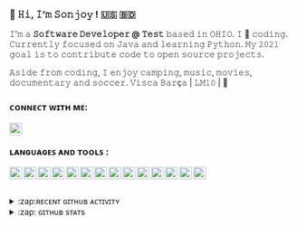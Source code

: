 ### 👋 𝙷𝚒, 𝙸’𝚖 𝚂𝚘𝚗𝚓𝚘𝚢 ! 🇺🇸 🇧🇩

𝙸'𝚖 𝚊 **𝚂𝚘𝚏𝚝𝚠𝚊𝚛𝚎 𝙳𝚎𝚟𝚎𝚕𝚘𝚙𝚎𝚛 @ 𝚃𝚎𝚜𝚝** 𝚋𝚊𝚜𝚎𝚍 𝚒𝚗 𝙾𝙷𝙸𝙾. 𝙸 💞️ 𝚌𝚘𝚍𝚒𝚗𝚐. 𝙲𝚞𝚛𝚛𝚎𝚗𝚝𝚕𝚢 𝚏𝚘𝚌𝚞𝚜𝚎𝚍 𝚘𝚗 𝙹𝚊𝚟𝚊 𝚊𝚗𝚍 𝚕𝚎𝚊𝚛𝚗𝚒𝚗𝚐 𝙿𝚢𝚝𝚑𝚘𝚗. 𝙼𝚢 𝟸𝟶𝟸𝟷 𝚐𝚘𝚊𝚕 𝚒𝚜 𝚝𝚘 𝚌𝚘𝚗𝚝𝚛𝚒𝚋𝚞𝚝𝚎 𝚌𝚘𝚍𝚎 𝚝𝚘 𝚘𝚙𝚎𝚗 𝚜𝚘𝚞𝚛𝚌𝚎 𝚙𝚛𝚘𝚓𝚎𝚌𝚝𝚜.

𝙰𝚜𝚒𝚍𝚎 𝚏𝚛𝚘𝚖 𝚌𝚘𝚍𝚒𝚗𝚐, 𝙸 𝚎𝚗𝚓𝚘𝚢 𝚌𝚊𝚖𝚙𝚒𝚗𝚐, 𝚖𝚞𝚜𝚒𝚌, 𝚖𝚘𝚟𝚒𝚎𝚜, 𝚍𝚘𝚌𝚞𝚖𝚎𝚗𝚝𝚊𝚛𝚢 𝚊𝚗𝚍 𝚜𝚘𝚌𝚌𝚎𝚛. 𝚅𝚒𝚜𝚌𝚊 𝙱𝚊𝚛ç𝚊 | 𝙻𝙼𝟷𝟶 | 🐐

### ᴄᴏɴɴᴇᴄᴛ ᴡɪᴛʜ ᴍᴇ:
[<img align="left" alt="Sonjoy Ghosh | LinkedIn" width="22px" src="https://cdn.jsdelivr.net/npm/simple-icons@v3/icons/linkedin.svg" />][linkedin]

<br />

### ʟᴀɴɢᴜᴀɢᴇꜱ ᴀɴᴅ ᴛᴏᴏʟꜱ :
<img align="left" title="Java" width="22px" src="https://cdn.jsdelivr.net/npm/simple-icons@3.13.0/icons/java.svg" />
<img align="left" title="Python" width="22px" src="https://cdn.jsdelivr.net/npm/simple-icons@3.13.0/icons/python.svg" />
<img align="left" title="MySQL" width="22px" src="https://cdn.jsdelivr.net/npm/simple-icons@3.13.0/icons/mysql.svg" />
<img align="left" title="Git" width="22px" src="https://cdn.jsdelivr.net/npm/simple-icons@3.13.0/icons/git.svg" />
<img align="left" title="Selenium" width="22px" src="https://cdn.jsdelivr.net/npm/simple-icons@4.17.0/icons/selenium.svg" />
<img align="left" title="Intellij Idea" width="22px" src="https://cdn.jsdelivr.net/npm/simple-icons@4.17.0/icons/intellijidea.svg" />
<img align="left" title="Android Studio" width="22px" src="https://cdn.jsdelivr.net/npm/simple-icons@3.13.0/icons/androidstudio.svg" />
<img align="left" title="Pycharm" width="22px" src="https://cdn.jsdelivr.net/npm/simple-icons@3.13.0/icons/pycharm.svg" />
<img align="left" title="Visual Studio Code" width="22px" src="https://cdn.jsdelivr.net/npm/simple-icons@3.13.0/icons/visualstudiocode.svg" />
<img align="left" title="Postman" width="22px" src="https://cdn.jsdelivr.net/npm/simple-icons@3.13.0/icons/postman.svg" />
<img align="left" title="Github" width="22px" src="https://cdn.jsdelivr.net/npm/simple-icons@3.13.0/icons/github.svg" />
<img align="left" title="Dynatrace" width="22px" src="https://cdn.jsdelivr.net/npm/simple-icons@3.13.0/icons/dynatrace.svg" />
<img align="left" title="JIRA" width="22px" src="https://cdn.jsdelivr.net/npm/simple-icons@3.13.0/icons/jira.svg" />
<img align="left" title="Azure" width="22px" src="https://cdn.jsdelivr.net/npm/simple-icons@3.13.0/icons/microsoftazure.svg" />

<br />
<br />
<br />

<details>
  <summary>:zap:ʀᴇᴄᴇɴᴛ ɢɪᴛʜᴜʙ ᴀᴄᴛɪᴠɪᴛʏ</summary>  
</details>

<details>
  <summary>:zap: ɢɪᴛʜᴜʙ sᴛᴀᴛs</summary>
</details>

[linkedin]: https://www.linkedin.com/in/sonjoy-ghosh-59273137/





